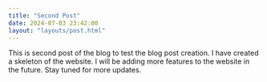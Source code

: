 ```yaml
---
title: "Second Post"
date: 2024-07-03 23:42:00
layout: "layouts/post.html"
---
```



This is second post of the blog to test the blog post creation.
I have created a skeleton of the website. I will be adding more features to the website in the future. Stay tuned for more updates.

